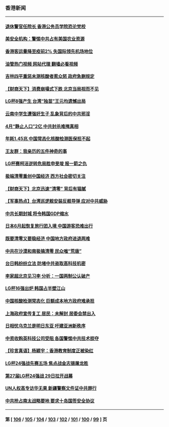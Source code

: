 ### 香港新闻
---
#### [退休警官任院长 香港公务员学院恐沦党校](../../pages/ncid1349362/n13750737.md?06021645) 
#### [美安全机构：警惕中共占有美国农业资源](../../pages/ncid1349362/n13750598.md?06021645) 
#### [香港客运量降至疫前2% 失国际领先机场地位](../../pages/ncid1349362/n13750573.md?06021645) 
#### [油管热门视频 网站代理 翻墙必看视频](http://209.222.30.114:81/youtube.html?06021645)
#### [吉林四平重惩未测核酸者惹众怒 政府急删规定](../../pages/ncid1349362/n13750501.md?06021645) 
#### [【财商天下】消费崩塌式下跌 北京当局视而不见](../../pages/ncid1349362/n13750403.md?06021645) 
#### [LG杯8强产生 台湾“独苗”王元均遗憾出局](../../pages/ncid1349362/n13750378.md?06021645) 
#### [云南中学生遭强奸生子 乱象背后的中共邪淫](../../pages/ncid1349362/n13750214.md?06021645) 
#### [4月“静止人口”2亿 中共封杀难掩真相](../../pages/ncid1349362/n13750226.md?06021645) 
#### [年耗1.45兆 中国常态化核酸检测医保担不起](../../pages/ncid1349362/n13750242.md?06021645) 
#### [王友群：我亲历的五件神奇的事](../../pages/ncid1349362/n13749515.md?06021645) 
#### [LG杯赛柯洁逆转危局胜申旻埈 报一箭之仇](../../pages/ncid1349362/n13749695.md?06021645) 
#### [极端清零重创中国经济 西方社会密切关注](../../pages/ncid1349362/n13749627.md?06021645) 
#### [【财商天下】北京迅速“清零” 背后有猫腻](../../pages/ncid1349362/n13749490.md?06021645) 
#### [【军事热点】台湾巡逻舰安装反舰导弹 应对中共威胁](../../pages/ncid1349362/n13749161.md?06021645) 
#### [中共长期封城 将令韩国GDP缩水](../../pages/ncid1349362/n13749210.md?06021645) 
#### [日本6月起恢复旅行团入境 中国游客恐难出行](../../pages/ncid1349362/n13749192.md?06021645) 
#### [既要清零又要稳经济 中国地方政府进退两难](../../pages/ncid1349362/n13749183.md?06021645) 
#### [中共在沙漠和南极搞清零 民众嗤“荒唐”](../../pages/ncid1349362/n13749171.md?06021645) 
#### [台日韩纷纷立法 防堵中共盗取高科技机密](../../pages/ncid1349362/n13749155.md?06021645) 
#### [李家超北京见习李 分析：一国两制公认破产](../../pages/ncid1349362/n13746938.md?06021645) 
#### [LG杯16强出炉 韩国占半壁江山](../../pages/ncid1349362/n13748892.md?06021645) 
#### [中国核酸检测常态化 巨额成本地方政府难承担](../../pages/ncid1349362/n13748745.md?06021645) 
#### [上海政府宣传复工 居民：未解封 居委会禁出入](../../pages/ncid1349362/n13748713.md?06021645) 
#### [日相忧乌克兰是明日东亚 吁建亚洲新秩序](../../pages/ncid1349362/n13748674.md?06021645) 
#### [中资收购英科技公司受阻 各国警惕中共技术掠夺](../../pages/ncid1349362/n13748635.md?06021645) 
#### [【珍言真语】杨颖宇：香港教育制度正被染红](../../pages/ncid1349362/n13748267.md?06021645) 
#### [LG杯24强战先赛五场 焦点战金志锡屠龙胜](../../pages/ncid1349362/n13748135.md?06021645) 
#### [第27届LG杯24强战 29日拉开战幕](../../pages/ncid1349362/n13748121.md?06021645) 
#### [UN人权高专访华无果 新疆警察文件证中共罪行](../../pages/ncid1349362/n13748112.md?06021645) 
#### [中共抢占南太战略要地 要求十岛国签安全协议](../../pages/ncid1349362/n13748106.md?06021645) 

---
#### 第 [ [106](./106.md?06021645) / [105](./105.md?06021645) / [104](./104.md?06021645) / [103](./103.md?06021645) / [102](./102.md?06021645) / [101](./101.md?06021645) / [100](./100.md?06021645) / [99](./99.md?06021645) ] 页
